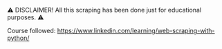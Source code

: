 ⚠️ DISCLAIMER! All this scraping has been done just for educational purposes. ⚠️

Course followed: https://www.linkedin.com/learning/web-scraping-with-python/

